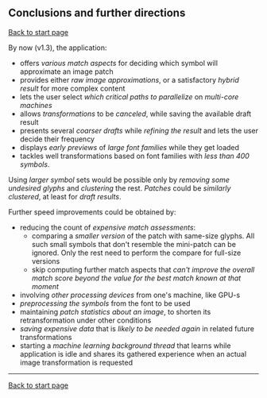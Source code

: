## Conclusions and further directions ##
[Back to start page](../ReadMe.md)

By now (v1.3), the application:
- offers *various match aspects* for deciding which symbol will approximate an image patch
- provides either *raw image approximations*, or a satisfactory *hybrid result* for more complex content
- lets the user select *which critical paths to parallelize* on *multi\-core machines*
- allows *transformations* to be *canceled*, while saving the available draft result
- presents several *coarser drafts* while *refining the result* and lets the user decide their frequency
- displays *early previews* of *large font families* while they get loaded
- tackles well transformations based on font families with *less than 400 symbols*.

Using *larger symbol* sets would be possible only by *removing some undesired glyphs* and *clustering* the rest. *Patches* could be *similarly clustered*, at least for *draft results*.

Further speed improvements could be obtained by:
- reducing the count of *expensive match assessments*:
	- comparing a *smaller version* of the patch with same\-size glyphs. All such small symbols that don&#39;t resemble the mini\-patch can be ignored. Only the rest need to perform the compare for full\-size versions
	- skip computing further match aspects that *can&#39;t improve the overall match score beyond the value for the best match known at that moment*
- involving *other processing devices* from one&#39;s machine, like GPU\-s
- *preprocessing the symbols* from the font to be used
- maintaining *patch statistics about an image*, to shorten its retransformation under other conditions
- *saving expensive data* that is *likely to be needed again* in related future transformations
- starting a *machine learning background thread* that learns while application is idle and shares its gathered experience when an actual image transformation is requested

-----
[Back to start page](../ReadMe.md)

